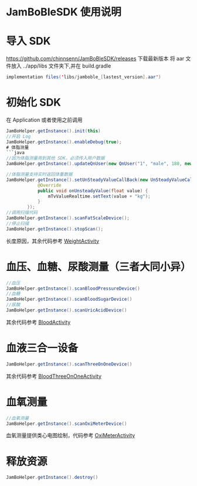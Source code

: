 # JamBoBleSDK 使用说明

# 导入 SDK
https://github.com/chinnsenn/JamBoBleSDK/releases 下载最新版本
将 aar 文件放入 ../app/libs 文件夹下,并在 build.gradle
```java
implementation files('libs/jamboble_[lastest_version].aar')
```
# 初始化 SDK
在 Application 或者使用之前调用 

```Java
JamBoHelper.getInstance().init(this) 
//开启 Log
JamBoHelper.getInstance().enableDebug(true);
# 体脂测量
```java
//因为体脂测量用到其他 SDK，必须传入用户数据
JamBoHelper.getInstance().updateQnUser(new QnUser("1", "male", 180, new Date()));

//体脂测量支持实时返回体重数据
JamBoHelper.getInstance().setUnSteadyValueCallBack(new UnSteadyValueCallBack() {
            @Override
            public void onUnsteadyValue(float value) {
                mTvValueRealtime.setText(value + "kg");
            }
        });
//调用扫描代码
JamBoHelper.getInstance().scanFatScaleDevice();
//停止扫描
JamBoHelper.getInstance().stopScan();
```
长度原因，其余代码参考 [WeightActivity](https://github.com/chinnsenn/JamBoBleSDK/blob/sdk/app/src/main/java/com/jianbao/jamboblesdk/WeightActivity.java)
# 血压、血糖、尿酸测量（三者大同小异）
```java
//血压
JamBoHelper.getInstance().scanBloodPressureDevice()
//血糖
JamBoHelper.getInstance().scanBloodSugarDevice()
//尿酸
JamBoHelper.getInstance().scanUricAcidDevice()
```
其余代码参考 [BloodActivity](https://github.com/chinnsenn/JamBoBleSDK/blob/sdk/app/src/main/java/com/jianbao/jamboblesdk/BloodActivity.java)
# 血液三合一设备
```java
JamBoHelper.getInstance().scanThreeOnOneDevice()
```
其余代码参考 [BloodThreeOnOneActivity](https://github.com/chinnsenn/JamBoBleSDK/blob/sdk/app/src/main/java/com/jianbao/jamboblesdk/BloodThreeOnOneActivity.java)
# 血氧测量
```java
//血氧测量
JamBoHelper.getInstance().scanOxiMeterDevice()
```
血氧测量提供类心电图绘制，代码参考 [OxiMeterActivity](https://github.com/chinnsenn/JamBoBleSDK/blob/sdk/app/src/main/java/com/jianbao/jamboblesdk/OxiMeterActivity.java)
# 释放资源
```java
JamBoHelper.getInstance().destroy()
```